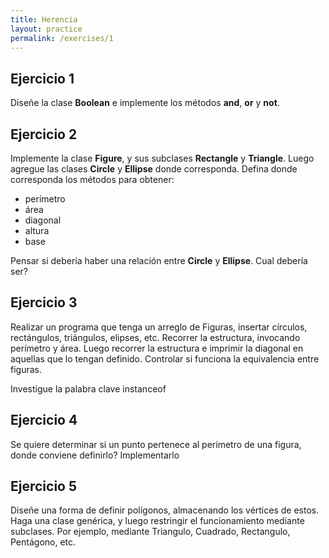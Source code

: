 ```yaml
---
title: Herencia
layout: practice
permalink: /exercises/1
---
```


## Ejercicio 1
Diseñe la clase **Boolean** e implemente los métodos **and**, **or** y **not**.

## Ejercicio 2
Implemente la clase **Figure**, y sus subclases **Rectangle** y **Triangle**. Luego agregue las
clases **Circle** y **Ellipse** donde corresponda. Defina donde corresponda los métodos para obtener: 
- perímetro
- área
- diagonal
- altura
- base 

Pensar si debería haber una relación entre **Circle** y **Ellipse**. Cual debería ser?

## Ejercicio 3
Realizar un programa que tenga un arreglo de Figuras, insertar círculos, rectángulos,
triángulos, elipses, etc. Recorrer la estructura, invocando perímetro y área. Luego recorrer la
estructura e imprimir la diagonal en aquellas que lo tengan definido. Controlar si funciona la
equivalencia entre figuras. 

Investigue la palabra clave instanceof

## Ejercicio 4
Se quiere determinar si un punto pertenece al perímetro de una figura, donde conviene definirlo? Implementarlo

## Ejercicio 5
Diseñe una forma de definir polígonos, almacenando los vértices de estos. Haga una
clase genérica, y luego restringir el funcionamiento mediante subclases. 
Por ejemplo, mediante Triangulo, Cuadrado, Rectangulo, Pentágono, etc.


